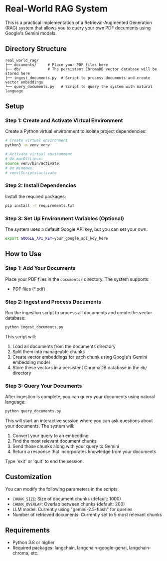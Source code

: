 # Real-World RAG System

This is a practical implementation of a Retrieval-Augmented Generation (RAG) system that allows you to query your own PDF documents using Google's Gemini models.

## Directory Structure

```
real_world_rag/
├── documents/     # Place your PDF files here
├── db/            # The persistent ChromaDB vector database will be stored here
├── ingest_documents.py  # Script to process documents and create vector embeddings
└── query_documents.py   # Script to query the system with natural language
```

## Setup

### Step 1: Create and Activate Virtual Environment

Create a Python virtual environment to isolate project dependencies:

```bash
# Create virtual environment
python3 -m venv venv

# Activate virtual environment
# On macOS/Linux:
source venv/bin/activate
# On Windows:
# venv\Scripts\activate
```

### Step 2: Install Dependencies

Install the required packages:

```bash
pip install -r requirements.txt
```

### Step 3: Set Up Environment Variables (Optional)

The system uses a default Google API key, but you can set your own:

```bash
export GOOGLE_API_KEY=your_google_api_key_here
```

## How to Use

### Step 1: Add Your Documents

Place your PDF files in the `documents/` directory. The system supports:
- PDF files (*.pdf)

### Step 2: Ingest and Process Documents

Run the ingestion script to process all documents and create the vector database:

```bash
python ingest_documents.py
```

This script will:
1. Load all documents from the documents directory
2. Split them into manageable chunks
3. Create vector embeddings for each chunk using Google's Gemini embedding model
4. Store these vectors in a persistent ChromaDB database in the `db/` directory

### Step 3: Query Your Documents

After ingestion is complete, you can query your documents using natural language:

```bash
python query_documents.py
```

This will start an interactive session where you can ask questions about your documents. The system will:
1. Convert your query to an embedding
2. Find the most relevant document chunks
3. Send those chunks along with your query to Gemini
4. Return a response that incorporates knowledge from your documents

Type 'exit' or 'quit' to end the session.

## Customization

You can modify the following parameters in the scripts:
- `CHUNK_SIZE`: Size of document chunks (default: 1000)
- `CHUNK_OVERLAP`: Overlap between chunks (default: 200)
- LLM model: Currently using "gemini-2.5-flash" for queries
- Number of retrieved documents: Currently set to 5 most relevant chunks

## Requirements

- Python 3.8 or higher
- Required packages: langchain, langchain-google-genai, langchain-chroma, etc.
